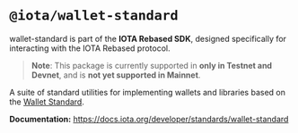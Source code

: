 # `@iota/wallet-standard`

wallet-standard is part of the **IOTA Rebased SDK**, designed specifically for interacting with the IOTA Rebased protocol.

> **Note**: This package is currently supported in **only in Testnet and Devnet**, and is **not yet supported in Mainnet**.

A suite of standard utilities for implementing wallets and libraries based on the
[Wallet Standard](https://github.com/wallet-standard/wallet-standard/).

**Documentation:** https://docs.iota.org/developer/standards/wallet-standard
